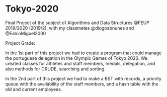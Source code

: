 # Tokyo-2020
Final Project of the subject of Algorithms and Data Structures @FEUP 2019/2020 (2019/2), with my classmates @diogoabnunes and @FabioMiguel2000

Project Grade: 


In the 1st part of this project we had to create a program that could manage the portuguese delegation in the Olympic Games of Tokyo 2020. We created classes for athletes and staff members, medals, delegation, and also methods for CRUDE, searching and sorting.

In the 2nd part of this project we had to make a BST with records, a priority queue with the availability of the staff members, and a hash table with the old and current employees.